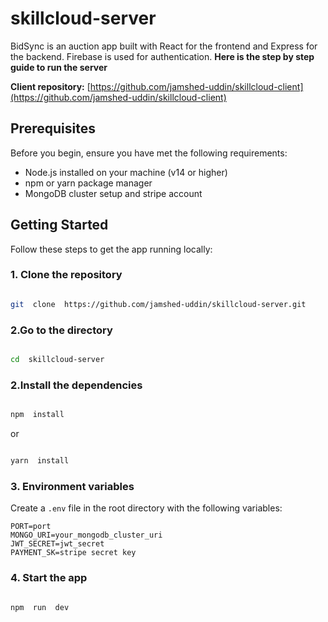 # skillcloud-server

BidSync is an auction app built with React for the frontend and Express for the backend. Firebase is used for authentication.
**Here is the step by step guide to run the server**

**Client repository:** [https://github.com/jamshed-uddin/skillcloud-client](https://github.com/jamshed-uddin/skillcloud-client)

## Prerequisites

Before you begin, ensure you have met the following requirements:

- Node.js installed on your machine (v14 or higher)
- npm or yarn package manager
- MongoDB cluster setup and stripe account

## Getting Started

Follow these steps to get the app running locally:

### 1. Clone the repository

```sh

git  clone  https://github.com/jamshed-uddin/skillcloud-server.git

```

### 2.Go to the directory

```sh

cd  skillcloud-server

```

### 2.Install the dependencies

```sh

npm  install

```

or

```sh

yarn  install

```

### 3. Environment variables

Create a `.env` file in the root directory with the following variables:

    PORT=port
    MONGO_URI=your_mongodb_cluster_uri
    JWT_SECRET=jwt_secret
    PAYMENT_SK=stripe secret key

### 4. Start the app

```sh

npm  run  dev

```
